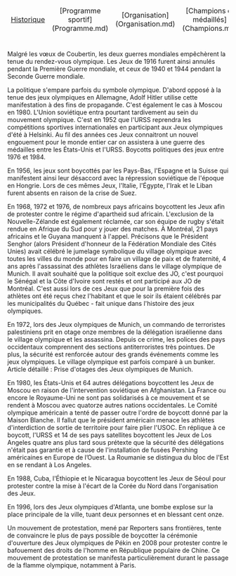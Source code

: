<table>
    <thead>
        <tr>
        <td align="center" ><a href="Historique">Historique</a></td>
            <td align="center">[Programme sportif](Programme.md)</td>
            <td align="center">[Organisation](Organisation.md)</td>
            <td align="center">[Champions et médaillés](Champions.md)</td>
            <td align="center">[Enjeux économiques et médiatiques](Enjeux.md)</td>
            <td align="center">[Olympisme et politique](Politique.md)</td>
        </tr>
    </thead>
</table>

Malgré les vœux de Coubertin, les deux guerres mondiales empêchèrent la tenue du rendez-vous olympique. Les Jeux de 1916 furent ainsi annulés pendant la Première Guerre mondiale, et ceux de 1940 et 1944 pendant la Seconde Guerre mondiale.

La politique s'empare parfois du symbole olympique. D'abord opposé à la tenue des jeux olympiques en Allemagne, Adolf Hitler utilise cette manifestation à des fins de propagande. C'est également le cas à Moscou en 1980. L'Union soviétique entra pourtant tardivement au sein du mouvement olympique. C'est en 1952 que l'URSS reprendra les compétitions sportives internationales en participant aux Jeux olympiques d'été à Helsinki. Au fil des années ces Jeux connaitront un nouvel engouement pour le monde entier car on assistera à une guerre des médailles entre les États-Unis et l'URSS.
Boycotts politiques des jeux entre 1976 et 1984.

En 1956, les jeux sont boycottés par les Pays-Bas, l'Espagne et la Suisse qui manifestent ainsi leur désaccord avec la répression soviétique de l'époque en Hongrie. Lors de ces mêmes Jeux, l'Italie, l'Égypte, l'Irak et le Liban furent absents en raison de la crise de Suez.

En 1968, 1972 et 1976, de nombreux pays africains boycottent les Jeux afin de protester contre le régime d'apartheid sud africain. L'exclusion de la Nouvelle-Zélande est également réclamée, car son équipe de rugby s'était rendue en Afrique du Sud pour y jouer des matches. À Montréal, 21 pays africains et le Guyana manquent à l'appel. Précisons que le Président Senghor (alors Président d'honneur de la Fédération Mondiale des Cités Unies) avait célébré le jumelage symbolique du village olympique avec toutes les villes du monde pour en faire un village de paix et de fraternité, 4 ans après l'assassinat des athlètes Israéliens dans le village olympique de Munich. Il avait souhaité que la politique soit exclue des JO, c'est pourquoi le Sénégal et la Côte d'Ivoire sont restés et ont participé aux JO de Montréal. C'est aussi lors de ces Jeux que pour la première fois des athlètes ont été reçus chez l'habitant et que le soir ils étaient célébrés par les municipalités du Québec - fait unique dans l'histoire des jeux olympiques.

En 1972, lors des Jeux olympiques de Munich, un commando de terroristes palestiniens prit en otage onze membres de la délégation israélienne dans le village olympique et les assassina. Depuis ce crime, les polices des pays occidentaux comprennent des sections antiterroristes très pointues. De plus, la sécurité est renforcée autour des grands événements comme les jeux olympiques. Le village olympique est parfois comparé à un bunker.
Article détaillé : Prise d'otages des Jeux olympiques de Munich.

En 1980, les États-Unis et 64 autres délégations boycottent les Jeux de Moscou en raison de l'intervention soviétique en Afghanistan. La France ou encore le Royaume-Uni ne sont pas solidarisés à ce mouvement et se rendent à Moscou avec quatorze autres nations occidentales. Le Comité olympique américain a tenté de passer outre l'ordre de boycott donné par la Maison Blanche. Il fallut que le président américain menace les athlètes d'interdiction de sortie de territoire pour faire plier l'USOC. En réplique à ce boycott, l'URSS et 14 de ses pays satellites boycottent les Jeux de Los Angeles quatre ans plus tard sous prétexte que la sécurité des délégations n'était pas garantie et à cause de l'installation de fusées Pershing américaines en Europe de l’Ouest. La Roumanie se distingua du bloc de l'Est en se rendant à Los Angeles.

En 1988, Cuba, l'Éthiopie et le Nicaragua boycottent les Jeux de Séoul pour protester contre la mise à l'écart de la Corée du Nord dans l'organisation des Jeux.

En 1996, lors des Jeux olympiques d'Atlanta, une bombe explose sur la place principale de la ville, tuant deux personnes et en blessant cent onze.

Un mouvement de protestation, mené par Reporters sans frontières, tente de convaincre le plus de pays possible de boycotter la cérémonie d'ouverture des Jeux olympiques de Pékin en 2008 pour protester contre le bafouement des droits de l'homme en République populaire de Chine. Ce mouvement de protestation se manifesta particulièrement durant le passage de la flamme olympique, notamment à Paris.
